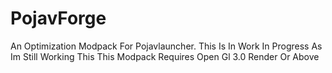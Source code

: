 # PojavForge
An Optimization Modpack For Pojavlauncher.                                                                   This Is In Work In Progress As Im Still Working This 
This Modpack Requires Open Gl 3.0 Render Or Above
